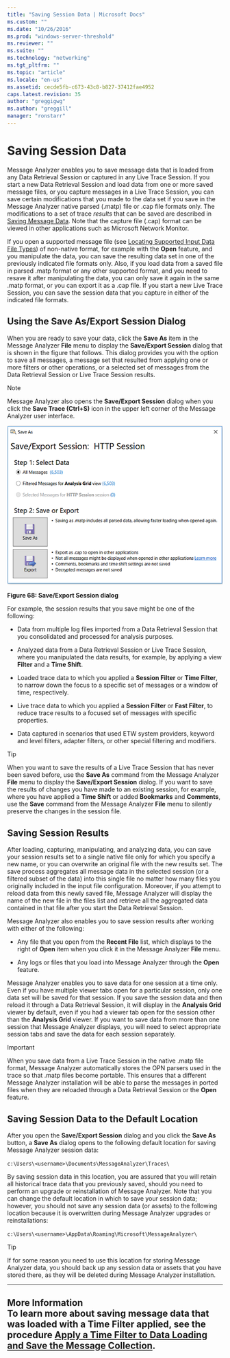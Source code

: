 ```yaml
---
title: "Saving Session Data | Microsoft Docs"
ms.custom: ""
ms.date: "10/26/2016"
ms.prod: "windows-server-threshold"
ms.reviewer: ""
ms.suite: ""
ms.technology: "networking"
ms.tgt_pltfrm: ""
ms.topic: "article"
ms.locale: "en-us"
ms.assetid: cecde5fb-c673-43c8-b827-37412fae4952
caps.latest.revision: 35
author: "greggigwg"
ms.author: "greggill"
manager: "ronstarr"
---
```

# Saving Session Data
Message Analyzer enables you to save message data that is loaded from any Data Retrieval Session or captured in any Live Trace Session. If you start a new Data Retrieval Session and load data from one or more saved message files, or you capture messages in a Live Trace Session, you can save certain modifications that you made to the data set if you save in the Message Analyzer native parsed (.matp) file or .cap file formats only. The modifications to a set of trace *results* that can be saved are described in [Saving Message Data](saving-message-data.md). Note that the capture file (.cap) format can be viewed in other applications such as Microsoft Network Monitor.  
  
 If you open a supported message file (see [Locating Supported Input Data File Types](locating-supported-input-data-file-types.md)) of non-native format, for example with the **Open** feature, and you manipulate the data, you can save the resulting data set in one of the previously indicated file formats only. Also, if you load data from a saved file in parsed .matp format or any other supported format, and you need to resave it after manipulating the data, you can only save it again in the same .matp format, or you can export it as a .cap file. If you start a new Live Trace Session, you can save the session data that you capture in either of the indicated file formats.  
  
## Using the Save As/Export Session Dialog  
 When you are ready to save your data, click the **Save As** item in the Message Analyzer **File** menu to display the **Save/Export Session** dialog that is shown in the figure that follows. This dialog provides you with the option to save all messages, a message set that resulted from applying one or more filters or other operations, or a selected set of messages from the Data Retrieval Session or Live Trace Session results.  
  
> [!NOTE]
>  Message Analyzer also opens the **Save/Export Session** dialog when you click the **Save Trace (Ctrl+S)** icon in the upper left corner of the Message Analyzer user interface.  
  
 ![Save As&#47;Export Session dialog](media/fig68-save-as-or-export-session-dialog.png "Fig68-Save As/Export Session dialog")  
  
 **Figure 68:  Save/Export Session dialog**  
  
 For example, the session results that you save might be one of the following:  
  
-   Data from multiple log files imported from a Data Retrieval Session that you consolidated and processed for analysis purposes.  
  
-   Analyzed data from a Data Retrieval Session or Live Trace Session, where you manipulated the data results, for example, by applying a view **Filter** and a **Time Shift**.  
  
-   Loaded trace data to which you applied a **Session Filter** or **Time Filter**, to narrow down the focus to a specific set of messages or a window of time, respectively.  
  
-   Live trace data to which you applied a **Session Filter** or **Fast Filter**, to reduce trace results to a focused set of messages with specific properties.  
  
-   Data captured in scenarios that used ETW system providers, keyword and level filters, adapter filters, or other special filtering and modifiers.  
  
> [!TIP]
>  When you want to save the results of a Live Trace Session that has never been saved before, use the **Save As** command from the Message Analyzer **File** menu to display the **Save/Export Session** dialog.  If you want to save the results of changes you have made to an existing session, for example, where you have applied a **Time Shift** or added **Bookmarks** and **Comments**, use the **Save** command from the Message Analyzer **File** menu to silently preserve the changes in the session file.  
  
## Saving Session Results  
 After loading, capturing, manipulating, and analyzing data, you can save your session results set to a single native file only for which you specify a new name, or you can overwrite an original file with the new results set. The save process aggregates all message data in the selected session (or a filtered subset of the data) into this single file no matter how many files you originally included in the input file configuration. Moreover, if you attempt to reload data from this newly saved file, Message Analyzer will display the name of the new file in the files list and retrieve all the aggregated data contained in that file after you start the Data Retrieval Session.  
  
 Message Analyzer also enables you to save session results after working with either of the following:  
  
-   Any file that you open from the **Recent File** list, which displays to the right of **Open** item when you click it in the Message Analyzer **File** menu.  
  
-   Any logs or files that you load into Message Analyzer through the **Open** feature.  
  
 Message Analyzer enables you to save data for one session at a time only. Even if you have multiple viewer tabs open for a particular session, only one data set will be saved for that session. If you save the session data and then reload it through a Data Retrieval Session, it will display in the **Analysis Grid** viewer by default, even if you had a viewer tab open for the session other than the **Analysis Grid** viewer. If you want to save data from more than one session that Message Analyzer displays, you will need to select appropriate session tabs and save the data for each session separately.  
  
> [!IMPORTANT]
>  When you save data from a Live Trace Session in the native .matp file format, Message Analyzer automatically stores the OPN parsers used in the trace so that .matp files become portable. This ensures that a different Message Analyzer installation will be able to parse the messages in ported files when they are reloaded through a Data Retrieval Session or the **Open** feature.  
  
## Saving Session Data to the Default Location  
 After you open the **Save/Export Session** dialog and you click the **Save As** button, a **Save As** dialog opens to the following default location for saving Message Analyzer session data:  
  
 `c:\Users\<username>\Documents\MessageAnalyzer\Traces\`  
  
 By saving session data in this location, you are assured that you will retain all historical trace data that you previously saved, should you need to perform an upgrade or reinstallation of Message Analyzer. Note that you can change the default location in which to save your session data; however, you should not save any session data (or assets) to the following location because it is overwritten during Message Analyzer upgrades or reinstallations:  
  
 `c:\Users\<username>\AppData\Roaming\Microsoft\MessageAnalyzer\`  
  
> [!TIP]
>  If for some reason you need to use this location for storing Message Analyzer data, you should back up any session data or assets that you have stored there, as they will be deleted during Message Analyzer installation.  
  
---  
  
 **More Information**   
 **To learn more** about saving message data that was loaded with a **Time Filter** applied, see the procedure [Apply a Time Filter to Data Loading and Save the Message Collection](procedures-using-the-data-retrieval-features.md#BKMK_importSaveMsgCollection).  
---